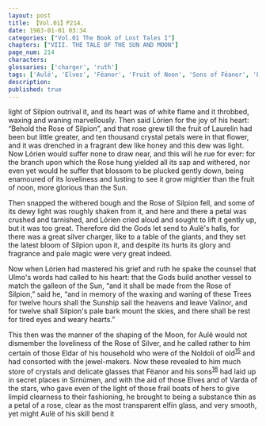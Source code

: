 ```yaml
---
layout: post
title: 【Vol.01】P214.
date: 1983-01-01 03:34
categories: ["Vol.01 The Book of Lost Tales I"]
chapters: ["VIII. THE TALE OF THE SUN AND MOON"]
page_num: 214
characters: 
glossaries: ['charger', 'ruth']
tags: ['Aulë', 'Elves', 'Fëanor', 'Fruit of Noon', 'Sons of Fëanor', 'Laurelin', 'Lórien', 'Noldoli', 'Rose of Silpion', 'Rose of Silver', 'Silpion', 'Simúmen', 'Sun, The', 'Talkamarda', 'Ulmo', 'Two Trees', 'Varda', 'Varda of the Stars']
description: 
published: true
---
```


<p style="text-indent: 0;">
light of Silpion outrival it, and its heart was of white flame and it throbbed, waxing and waning marvellously. Then said Lórien for the joy of his heart: “Behold the Rose of Silpion”, and that rose grew till the fruit of Laurelin had been but little greater, and ten thousand crystal petals were in that flower, and it was drenched in a fragrant dew like honey and this dew was light. Now Lórien would suffer none to draw near, and this will he rue for ever: for the branch upon which the Rose hung yielded all its sap and withered, nor even yet would he suffer that blossom to be plucked gently down, being enamoured of its loveliness and lusting to see it grow mightier than the fruit of noon, more glorious than the Sun.
</p>

Then snapped the withered bough and the Rose of Silpion fell, and some of its dewy light was roughly shaken from it, and here and there a petal was crushed and tarnished, and Lórien cried aloud and sought to lift it gently up, but it was too great. Therefore did the Gods let send to Aulë's halls, for there was a great silver charger, like to a table of the giants, and they set the latest bloom of Silpion upon it, and despite its hurts its glory and fragrance and pale magic were very great indeed.

Now when Lórien had mastered his grief and ruth he spake the counsel that Ulmo's words had called to his heart: that the Gods build another vessel to match the galleon of the Sun, “and it shall be made from the Rose of Silpion,” said he, “and in memory of the waxing and waning of these Trees for twelve hours shall the Sunship sail the heavens and leave Valinor, and for twelve shall Silpion's pale bark mount the skies, and there shall be rest for tired eyes and weary hearts.”

This then was the manner of the shaping of the Moon, for Aulë would not dismember the loveliness of the Rose of Silver, and he called rather to him certain of those Eldar of his household who were of the Noldoli of old<SUP>[15]({{site.baseurl}}/vol01-p220)</SUP> and had consorted with the jewel-makers. Now these revealed to him much store of crystals and delicate glasses that Fëanor and his sons<SUP>[16]({{site.baseurl}}/vol01-p220)</SUP> had laid up in secret places in Sirnúmen, and with the aid of those Elves and of Varda of the stars, who gave even of the light of those frail boats of hers to give limpid clearness to their fashioning, he brought to being a substance thin as a petal of a rose, clear as the most transparent elfin glass, and very smooth, yet might Aulë of his skill bend it

